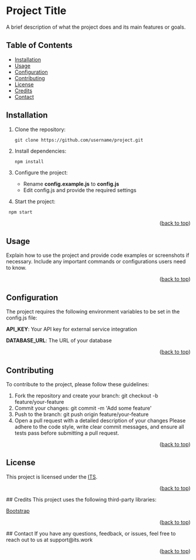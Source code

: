 <a name="readme-top"></a>

# Project Title
A brief description of what the project does and its main features or goals.

## Table of Contents
- [Installation](#installation)
- [Usage](#usage)
- [Configuration](#configuration)
- [Contributing](#contributing)
- [License](#license)
- [Credits](#credits)
- [Contact](#contact)

## Installation
1. Clone the repository:

   ```shell
   git clone https://github.com/username/project.git
   ```
2. Install dependencies:
   ```shell
   npm install
   ```
3. Configure the project:
   * Rename <strong>config.example.js</strong> to <strong>config.js</strong>
   * Edit config.js and provide the required settings
4. Start the project:
  ```shell
   npm start
   ```
<p align="right">(<a href="#readme-top">back to top</a>)</p>

## Usage
Explain how to use the project and provide code examples or screenshots if necessary. Include any important commands or configurations users need to know.
<p align="right">(<a href="#readme-top">back to top</a>)</p>

## Configuration
The project requires the following environment variables to be set in the config.js file:

<strong>API_KEY</strong>: Your API key for external service integration

<strong>DATABASE_URL</strong>: The URL of your database
<p align="right">(<a href="#readme-top">back to top</a>)</p>

## Contributing
To contribute to the project, please follow these guidelines:

1. Fork the repository and create your branch: git checkout -b feature/your-feature
2. Commit your changes: git commit -m 'Add some feature'
3. Push to the branch: git push origin feature/your-feature
4. Open a pull request with a detailed description of your changes
Please adhere to the code style, write clear commit messages, and ensure all tests pass before submitting a pull request.
<p align="right">(<a href="#readme-top">back to top</a>)</p>

## License
This project is licensed under the [ITS](https://its.cr/).
<p align="right">(<a href="#readme-top">back to top</a>)</p>
## Credits
This project uses the following third-party libraries:

[Bootstrap](https://getbootstrap.com/)
<p align="right">(<a href="#readme-top">back to top</a>)</p>
## Contact
If you have any questions, feedback, or issues, feel free to reach out to us at support@its.work
<p align="right">(<a href="#readme-top">back to top</a>)</p>

